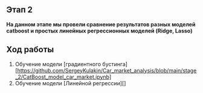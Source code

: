 ## Этап 2

**На данном этапе мы провели сравнение результатов разных моделей catboost и простых линейных регрессионных моделей (Ridge, Lasso)**

## Ход работы
  1. Обучение модели [градиентного бустинга][https://github.com/SergeyKulakin/Car_market_analysis/blob/main/stage_2/CatBoost_model_car_market.ipynb]
  2. Обучение модели [Линейной регрессии][]
